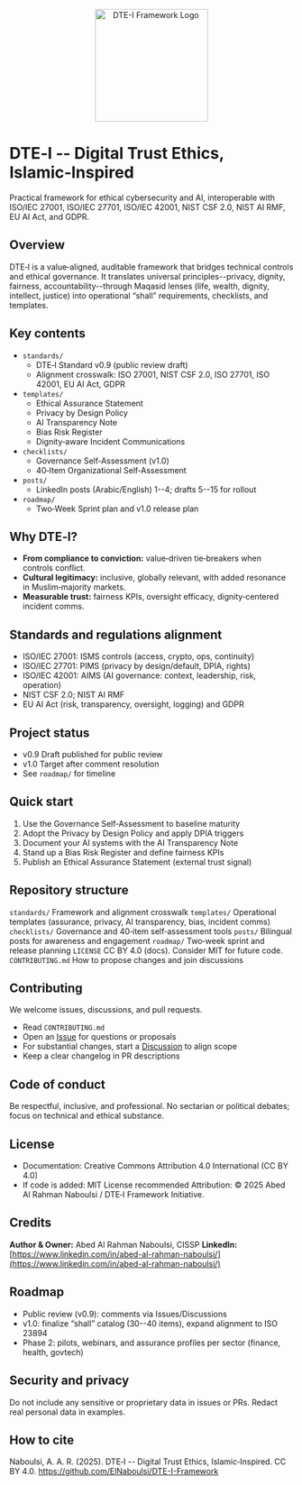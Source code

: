 <p align="center">
  <img src="https://raw.githubusercontent.com/ElNaboulsi/DTE-I-Framework/main/main/assets_dtei-logo1.png" 
       alt="DTE-I Framework Logo" width="200"/>
</p>

# DTE‑I -- Digital Trust Ethics, Islamic‑Inspired

Practical framework for ethical cybersecurity and AI, interoperable with ISO/IEC 27001, ISO/IEC 27701, ISO/IEC 42001, NIST CSF 2.0, NIST AI RMF, EU AI Act, and GDPR.

## Overview

DTE‑I is a value‑aligned, auditable framework that bridges technical controls and ethical governance. It translates universal principles--privacy, dignity, fairness, accountability--through Maqasid lenses (life, wealth, dignity, intellect, justice) into operational “shall” requirements, checklists, and templates.

## Key contents

- `standards/`
  - DTE‑I Standard v0.9 (public review draft)
  - Alignment crosswalk: ISO 27001, NIST CSF 2.0, ISO 27701, ISO 42001, EU AI Act, GDPR
- `templates/`
  - Ethical Assurance Statement
  - Privacy by Design Policy
  - AI Transparency Note
  - Bias Risk Register
  - Dignity‑aware Incident Communications
- `checklists/`
  - Governance Self‑Assessment (v1.0)
  - 40‑Item Organizational Self‑Assessment
- `posts/`
  - LinkedIn posts (Arabic/English) 1--4; drafts 5--15 for rollout
- `roadmap/`
  - Two‑Week Sprint plan and v1.0 release plan

## Why DTE‑I?

- **From compliance to conviction:** value‑driven tie‑breakers when controls conflict.
- **Cultural legitimacy:** inclusive, globally relevant, with added resonance in Muslim‑majority markets.
- **Measurable trust:** fairness KPIs, oversight efficacy, dignity‑centered incident comms.

## Standards and regulations alignment

- ISO/IEC 27001: ISMS controls (access, crypto, ops, continuity)
- ISO/IEC 27701: PIMS (privacy by design/default, DPIA, rights)
- ISO/IEC 42001: AIMS (AI governance: context, leadership, risk, operation)
- NIST CSF 2.0; NIST AI RMF
- EU AI Act (risk, transparency, oversight, logging) and GDPR

## Project status

- v0.9 Draft published for public review
- v1.0 Target after comment resolution
- See `roadmap/` for timeline

## Quick start

1) Use the Governance Self‑Assessment to baseline maturity
2) Adopt the Privacy by Design Policy and apply DPIA triggers
3) Document your AI systems with the AI Transparency Note
4) Stand up a Bias Risk Register and define fairness KPIs
5) Publish an Ethical Assurance Statement (external trust signal)

## Repository structure

`standards/`       Framework and alignment crosswalk
`templates/`       Operational templates (assurance, privacy, AI transparency, bias, incident comms)
`checklists/`      Governance and 40‑item self‑assessment tools
`posts/`           Bilingual posts for awareness and engagement
`roadmap/`         Two‑week sprint and release planning
`LICENSE`          CC BY 4.0 (docs). Consider MIT for future code.
`CONTRIBUTING.md`  How to propose changes and join discussions

## Contributing

We welcome issues, discussions, and pull requests.
- Read `CONTRIBUTING.md`
- Open an [Issue](https://github.com/ElNaboulsi/DTE-I-Framework/issues) for questions or proposals
- For substantial changes, start a [Discussion](https://github.com/ElNaboulsi/DTE-I-Framework/discussions) to align scope
- Keep a clear changelog in PR descriptions

## Code of conduct

Be respectful, inclusive, and professional. No sectarian or political debates; focus on technical and ethical substance.

## License

- Documentation: Creative Commons Attribution 4.0 International (CC BY 4.0)
- If code is added: MIT License recommended
Attribution: © 2025 Abed Al Rahman Naboulsi / DTE‑I Framework Initiative.

## Credits

**Author & Owner:** Abed Al Rahman Naboulsi, CISSP
**LinkedIn:** [https://www.linkedin.com/in/abed-al-rahman-naboulsi/](https://www.linkedin.com/in/abed-al-rahman-naboulsi/)

## Roadmap

- Public review (v0.9): comments via Issues/Discussions
- v1.0: finalize “shall” catalog (30--40 items), expand alignment to ISO 23894
- Phase 2: pilots, webinars, and assurance profiles per sector (finance, health, govtech)

## Security and privacy

Do not include any sensitive or proprietary data in issues or PRs. Redact real personal data in examples.

## How to cite

Naboulsi, A. A. R. (2025). DTE‑I -- Digital Trust Ethics, Islamic‑Inspired. CC BY 4.0. https://github.com/ElNaboulsi/DTE-I-Framework
